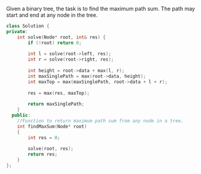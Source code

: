 Given a binary tree, the task is to find the maximum path sum. The path may start and end at any node in the tree.

```cpp
class Solution {
private:
    int solve(Node* root, int& res) {
        if (!root) return 0;
        
        int l = solve(root->left, res);
        int r = solve(root->right, res);
        
        int height = root->data + max(l, r);
        int maxSinglePath = max(root->data, height);
        int maxTop = max(maxSinglePath, root->data + l + r);
        
        res = max(res, maxTop);
        
        return maxSinglePath;
    }
  public:
    //Function to return maximum path sum from any node in a tree.
    int findMaxSum(Node* root)
    {
        int res = 0;
        
        solve(root, res);
        return res;
    }
};
```